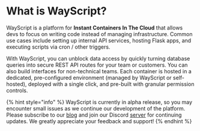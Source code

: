 # What is WayScript?

WayScript is a platform for **Instant Containers In The Cloud** that allows devs to focus on writing code instead of managing infrastructure. Common use cases include setting up internal API services, hosting Flask apps, and executing scripts via cron / other triggers.‌

With WayScript, you can unblock data access by quickly turning database queries into secure REST API routes for your team or customers. You can also build interfaces for non-technical teams. Each container is hosted in a dedicated, pre-configured environment (managed by WayScript or self-hosted), deployed with a single click, and pre-built with granular permission controls.

{% hint style="info" %}
WayScript is currently in alpha release, so you may encounter small issues as we continue our development of the platform. Please subscribe to our [blog](https://blog.wayscript.com) and join our Discord [server](https://discord.gg/SEAPQnCTpp) for continuing updates. We greatly appreciate your feedback and support!
{% endhint %}
